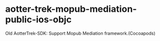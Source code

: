 # aotter-trek-mopub-mediation-public-ios-objc
Old AotterTrek-SDK: Support Mopub Mediation framework.(Cocoapods)
